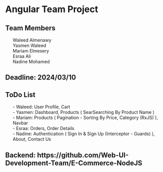 <h1>Angular Team Project</h1>

<h2>Team Members</h2>

<ul>
    <il>Waleed Almenawy<br></il>
    <il>Yasmen Waleed<br></il>
    <il>Mariam Elmesery<br></il>
    <il>Esraa Ali<br></il>
    <il>Nadine Mohamed<br></il>
</ul>

<h2>Deadline: 2024/03/10</h2>

<h2>ToDo List</h2>

<ul>
    <il>
        - Waleed: User Profile, Cart<br>
    </il>
    <il>
        - Yasmen: Dashboard, Products ( SearSearching By Product Name )<br>
    </il>
    <il>
        - Mariam: Products ( Pagination - Sorting By Price, Category (RxJS) ), Navbar<br>
    </il>
    <il>
        - Esraa: Orders, Order Details<br>
    </il>
    <il>
        - Nadine: Authentication ( Sign In & Sign Up (Interceptor - Guards) ), About, Contact Us<br>
    </il>
</ul>

<h2>Backend: https://github.com/Web-UI-Development-Team/E-Commerce-NodeJS</h2>
